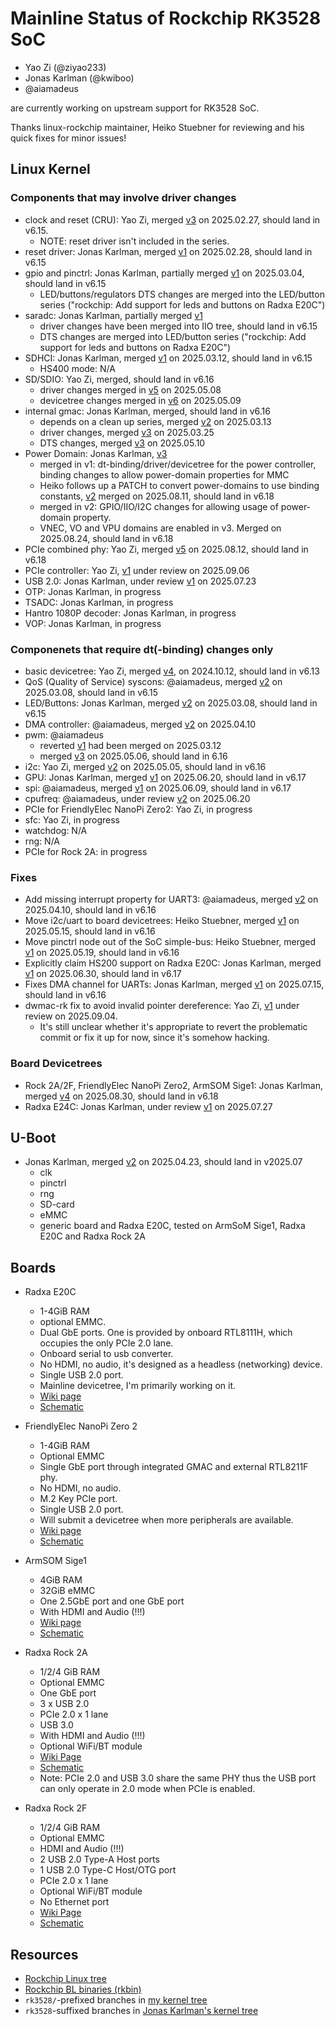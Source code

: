 # Mainline Status of Rockchip RK3528 SoC

- Yao Zi (@ziyao233)
- Jonas Karlman (@kwiboo)
- @aiamadeus

are currently working on upstream support for RK3528 SoC.

Thanks linux-rockchip maintainer, Heiko Stuebner for reviewing and his quick
fixes for minor issues!

## Linux Kernel

### Components that may involve driver changes

- clock and reset (CRU): Yao Zi, merged [v3](https://lore.kernel.org/all/20250217061142.38480-5-ziyao@disroot.org/)
  on 2025.02.27, should land in v6.15.
  - NOTE: reset driver isn't included in the series.
- reset driver: Jonas Karlman, merged [v1](https://lore.kernel.org/all/20250227175302.2950788-1-jonas@kwiboo.se/)
  on 2025.02.28, should land in v6.15
- gpio and pinctrl: Jonas Karlman, partially merged [v1](https://lore.kernel.org/all/20250228064024.3200000-1-jonas@kwiboo.se/)
  on 2025.03.04, should land in v6.15
  - LED/buttons/regulators DTS changes are merged into the LED/button series
    ("rockchip: Add support for leds and buttons on Radxa E20C")
- saradc: Jonas Karlman, partially merged [v1](https://lore.kernel.org/all/20250227184058.2964204-1-jonas@kwiboo.se/)
  - driver changes have been merged into IIO tree, should land in v6.15
  - DTS changes are merged into LED/button series
    ("rockchip: Add support for leds and buttons on Radxa E20C")
- SDHCI: Jonas Karlman, merged [v1](https://lore.kernel.org/all/20250305214108.1327208-1-jonas@kwiboo.se/)
  on 2025.03.12, should land in v6.15
  - HS400 mode: N/A
- SD/SDIO: Yao Zi, merged, should land in v6.16
  - driver changes merged in [v5](https://lore.kernel.org/all/20250506092206.46143-1-ziyao@disroot.org/) on 2025.05.08
  - devicetree changes merged in [v6](https://lore.kernel.org/linux-rockchip/20250508234829.27111-2-ziyao@disroot.org/) on 2025.05.09
- internal gmac: Jonas Karlman, merged, should land in v6.16
  - depends on a clean up series, merged [v2](https://lore.kernel.org/all/20250308213720.2517944-1-jonas@kwiboo.se/)
    on 2025.03.13
  - driver changes, merged [v3](https://lore.kernel.org/linux-rockchip/20250319214415.3086027-1-jonas@kwiboo.se/)
    on 2025.03.25
  - DTS changes, merged [v3](https://lore.kernel.org/linux-rockchip/20250509202402.260038-1-jonas@kwiboo.se/)
    on 2025.05.10
- Power Domain: Jonas Karlman, [v3](https://lore.kernel.org/all/20250821211843.3051349-1-jonas@kwiboo.se/)
  - merged in v1: dt-binding/driver/devicetree for the power controller,
  		  binding changes to allow power-domain properties for MMC
  - Heiko follows up a PATCH to convert power-domains to use binding constants,
    [v2](https://lore.kernel.org/all/20250620201715.1572609-1-heiko@sntech.de/)
    merged on 2025.08.11, should land in v6.18
  - merged in v2: GPIO/IIO/I2C changes for allowing usage of power-domain
		  property.
  - VNEC, VO and VPU domains are enabled in v3. Merged on 2025.08.24, should
    land in v6.18
- PCIe combined phy: Yao Zi, merged [v5](https://lore.kernel.org/all/20250728102947.38984-2-ziyao@disroot.org/)
  on 2025.08.12, should land in v6.18
- PCIe controller: Yao Zi, [v1](https://lore.kernel.org/all/20250906135246.19398-1-ziyao@disroot.org/)
  under review on 2025.09.06
- USB 2.0: Jonas Karlman, under review [v1](https://lore.kernel.org/all/20250723122323.2344916-1-jonas@kwiboo.se)
  on 2025.07.23
- OTP: Jonas Karlman, in progress
- TSADC: Jonas Karlman, in progress
- Hantro 1080P decoder: Jonas Karlman, in progress
- VOP: Jonas Karlman, in progress

### Componenets that require dt(-binding) changes only

- basic devicetree: Yao Zi, merged [v4](https://lore.kernel.org/all/20240829092705.6241-2-ziyao@disroot.org/),
  on 2024.10.12, should land in v6.13
- QoS (Quality of Service) syscons: @aiamadeus, merged [v2](https://lore.kernel.org/all/20250306123809.273655-1-amadeus@jmu.edu.cn/)
  on 2025.03.08, should land in v6.15
- LED/Buttons: Jonas Karlman, merged [v2](https://lore.kernel.org/all/20250304201642.831218-1-jonas@kwiboo.se/)
  on 2025.03.08, should land in v6.15
- DMA controller: @aiamadeus, merged [v2](https://lore.kernel.org/linux-rockchip/20250401100020.944658-1-amadeus@jmu.edu.cn/)
  on 2025.04.10
- pwm: @aiamadeus
  - reverted [v1](https://lore.kernel.org/all/20250307120004.959980-1-amadeus@jmu.edu.cn/)
    had been merged on 2025.03.12
  - merged [v3](https://lore.kernel.org/all/20250401120020.976343-1-amadeus@jmu.edu.cn/)
    on 2025.05.06, should land in 6.16
- i2c: Yao Zi, merged [v2](https://lore.kernel.org/all/20250417120118.17610-3-ziyao@disroot.org/)
  on 2025.05.05, should land in v6.16
- GPU: Jonas Karlman, merged [v1](https://lore.kernel.org/linux-rockchip/20250518225418.682182-1-jonas@kwiboo.se/)
  on 2025.06.20, should land in v6.17
- spi: @aiamadeus, merged [v1](https://lore.kernel.org/linux-rockchip/20250520100102.1226725-2-amadeus@jmu.edu.cn/)
  on 2025.06.09, should land in v6.17
- cpufreq: @aiamadeus, under review [v2](https://lore.kernel.org/linux-rockchip/20250620100010.1291658-1-amadeus@jmu.edu.cn/)
  on 2025.06.20
- PCIe for FriendlyElec NanoPi Zero2: Yao Zi, in progress
- sfc: Yao Zi, in progress
- watchdog: N/A
- rng: N/A
- PCIe for Rock 2A: in progress

### Fixes

- Add missing interrupt property for UART3: @aiamadeus, merged [v2](https://lore.kernel.org/linux-rockchip/20250401100020.944658-2-amadeus@jmu.edu.cn/)
  on 2025.04.10, should land in v6.16
- Move i2c/uart to board devicetrees: Heiko Stuebner, merged [v1](https://lore.kernel.org/linux-rockchip/20250510220106.2108414-1-heiko@sntech.de/)
  on 2025.05.15, should land in v6.16
- Move pinctrl node out of the SoC simple-bus: Heiko Stuebner, merged [v1](a37d21a9b45e47ed6bc1f94e738096c07db78a07)
  on 2025.05.19, should land in v6.16
- Explicitly claim HS200 support on Radxa E20C:
  Jonas Karlman, merged [v1](https://lore.kernel.org/linux-rockchip/20250621165832.2226160-1-jonas@kwiboo.se/)
  on 2025.06.30, should land in v6.17
- Fixes DMA channel for UARTs:
  Jonas Karlman, merged [v1](https://lore.kernel.org/r/20250709210831.3170458-1-jonas@kwiboo.se
)
  on 2025.07.15, should land in v6.16
- dwmac-rk fix to avoid invalid pointer dereference: Yao Zi, [v1](https://lore.kernel.org/all/20250904031222.40953-3-ziyao@disroot.org/)
  under review on 2025.09.04.
  - It's still unclear whether it's appropriate to revert the problematic
    commit or fix it up for now, since it's somehow hacking.

### Board Devicetrees

- Rock 2A/2F, FriendlyElec NanoPi Zero2, ArmSOM Sige1: Jonas Karlman,
  merged [v4](https://lore.kernel.org/all/20250717103720.2853031-1-jonas@kwiboo.se/)
  on 2025.08.30, should land in v6.18
- Radxa E24C: Jonas Karlman,
  under review [v1](https://lore.kernel.org/all/20250727144409.327740-1-jonas@kwiboo.se)
  on 2025.07.27

## U-Boot

- Jonas Karlman, merged [v2](https://lore.kernel.org/all/20250407224743.2423921-1-jonas@kwiboo.se/)
  on 2025.04.23, should land in v2025.07
  - clk
  - pinctrl
  - rng
  - SD-card
  - eMMC
  - generic board and Radxa E20C, tested on ArmSoM Sige1, Radxa E20C and Radxa
    Rock 2A

## Boards

- Radxa E20C
  - 1-4GiB RAM
  - optional EMMC.
  - Dual GbE ports. One is provided by onboard RTL8111H, which occupies the
    only PCIe 2.0 lane.
  - Onboard serial to usb converter.
  - No HDMI, no audio, it's designed as a headless (networking) device.
  - Single USB 2.0 port.
  - Mainline devicetree, I'm primarily working on it.
  - [Wiki page](https://docs.radxa.com/en/e/e20c)
  - [Schematic](https://dl.radxa.com/e/e20c/v1.10/radxa_e20c_v1100_schematic.pdf)

- FriendlyElec NanoPi Zero 2
  - 1-4GiB RAM
  - Optional EMMC
  - Single GbE port through integrated GMAC and external RTL8211F phy.
  - No HDMI, no audio.
  - M.2 Key PCIe port.
  - Single USB 2.0 port.
  - Will submit a devicetree when more peripherals are available.
  - [Wiki page](https://wiki.friendlyelec.com/wiki/index.php/NanoPi_Zero2)
  - [Schematic](https://wiki.friendlyelec.com/wiki/images/3/37/NanoPi_Zero2_2407_SCH.pdf)

- ArmSOM Sige1
  - 4GiB RAM
  - 32GiB eMMC
  - One 2.5GbE port and one GbE port
  - With HDMI and Audio (!!!)
  - [Wiki page](https://docs.armsom.org/armsom-sige1)
  - [Schematic](https://drive.google.com/drive/folders/15uvc2lcOAKP0enXezASUhVFLuzkq3IEX)

- Radxa Rock 2A
  - 1/2/4 GiB RAM
  - Optional EMMC
  - One GbE port
  - 3 x USB 2.0
  - PCIe 2.0 x 1 lane
  - USB 3.0
  - With HDMI and Audio (!!!)
  - Optional WiFi/BT module
  - [Wiki Page](https://docs.radxa.com/en/rock2/rock2a)
  - [Schematic](https://dl.radxa.com/rock2/2a/v1.2/radxa_rock_2a_v1.2_schematic.pdf)
  - Note: PCIe 2.0 and USB 3.0 share the same PHY thus the USB port can only
    operate in 2.0 mode when PCIe is enabled.

- Radxa Rock 2F
  - 1/2/4 GiB RAM
  - Optional EMMC
  - HDMI and Audio (!!!)
  - 2 USB 2.0 Type-A Host ports
  - 1 USB 2.0 Type-C Host/OTG port
  - PCIe 2.0 x 1 lane
  - Optional WiFi/BT module
  - No Ethernet port
  - [Wiki Page](https://docs.radxa.com/en/rock2/rock2f)
  - [Schematic](https://dl.radxa.com/rock2/2f/radxa_rock2f_v1.01_schematic.pdf)

## Resources

- [Rockchip Linux tree](https://github.com/rockchip-linux/kernel)
- [Rockchip BL binaries (rkbin)](https://github.com/rockchip-linux/rkbin/)
- `rk3528/`-prefixed branches in
  [my kernel tree](https://github.com/ziyao233/linux)
- `rk3528`-suffixed branches in
  [Jonas Karlman's kernel tree](https://github.com/Kwiboo/linux-rockchip/)
